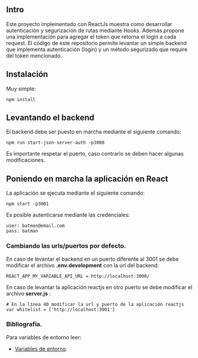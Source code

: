 
## Intro
Este proyecto implementado con ReactJs muestra como desarrollar autenticación y segurización de rutas mediante Hooks.
Además propone una implementación para agregar el token que retorna el login a cada request.
El código de este repositorio permite levantar un simple backend que implementa autenticación (login) y un método segurizado que require del token mencionado.

## Instalación
Muy simple:

```
npm install
```

## Levantando el backend
El backend debe ser puesto en marcha mediante el siguiente comando:

```
npm run start-json-server-auth -p3000
```
Es importante respetar el puerto, caso contrario se deben hacer algunas modificaciones.

## Poniendo en marcha la aplicación en React
La aplicación se ejecuta mediante el siguiente comando:

```
npm start -p3001
```

Es posible autenticarse mediante las credenciales:
```
user: batman@email.com
pass: batman
```

### Cambiando las urls/puertos por defecto.
En caso de levantar el backend en un puerto diferente al 3001 se debe modificar el archivo **.env.development**  con la url del backend:
```
REACT_APP_MY_VARIABLE_API_URL = http://localhost:3000/
```

En caso de levantar la aplicación reactjs en otro puerto se debe modificar el archivo **server.js** :

```
# En la línea 40 modificar la url y puerto de la aplicación reactjs
var whitelist = ['http://localhost:3001']
```






### Bibliografía.
Para variables de entorno leer:
* [Variables de entorno](https://www.robertcooper.me/front-end-javascript-environment-variables).